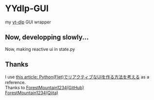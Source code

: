 # YYdlp-GUI
my [yt-dlp](https://github.com/yt-dlp/yt-dlp/tree/master) GUI wrapper   

## Now, developping slowly...
Now, making reactive ui in state.py

## Thanks  
I use [this article: Python(Flet)でリアクティブなUIを作る方法を考える](https://qiita.com/ForestMountain1234/items/64edacd5275c1ce4c943) as a reference.  
Thanks to [ForestMountain1234(GitHub)](https://github.com/ForestMountain1234)  
[ForestMountain1234(Qiita)](https://qiita.com/ForestMountain1234/)